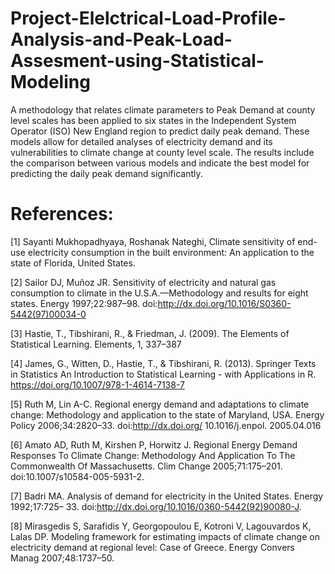 # Project-Elelctrical-Load-Profile-Analysis-and-Peak-Load-Assesment-using-Statistical-Modeling
A methodology that relates climate parameters to Peak Demand at county level scales has been applied to six states in the Independent System Operator (ISO) New England region to predict daily peak demand. These models allow for detailed analyses of electricity demand and its vulnerabilities to climate change at county level scale. The results include the comparison between various models and indicate the best model for predicting the daily peak demand significantly.






# References:
[1] Sayanti Mukhopadhyaya, Roshanak Nateghi, Climate sensitivity of end-use electricity consumption in the built environment: An application to the state of Florida, United States.

[2] Sailor DJ, Muñoz JR. Sensitivity of electricity and natural gas consumption to climate in the U.S.A.—Methodology and results for eight states. Energy 1997;22:987–98. doi:http://dx.doi.org/10.1016/S0360-5442(97)00034-0

[3] Hastie, T., Tibshirani, R., & Friedman, J. (2009). The Elements of Statistical Learning. Elements, 1, 337–387

[4] James, G., Witten, D., Hastie, T., & Tibshirani, R. (2013). Springer Texts in Statistics An Introduction to Statistical Learning - with Applications in R. https://doi.org/10.1007/978-1-4614-7138-7

[5] Ruth M, Lin A-C. Regional energy demand and adaptations to climate change: Methodology and application to the state of Maryland, USA. Energy Policy 2006;34:2820–33. doi:http://dx.doi.org/ 10.1016/j.enpol. 2005.04.016

[6] Amato AD, Ruth M, Kirshen P, Horwitz J. Regional Energy Demand Responses To Climate Change: Methodology And Application To The Commonwealth Of Massachusetts. Clim Change 2005;71:175–201. doi:10.1007/s10584-005-5931-2.

[7] Badri MA. Analysis of demand for electricity in the United States. Energy 1992;17:725– 33. doi:http://dx.doi.org/10.1016/0360-5442(92)90080-J.

[8] Mirasgedis S, Sarafidis Y, Georgopoulou E, Kotroni V, Lagouvardos K, Lalas DP. Modeling framework for estimating impacts of climate change on electricity demand at regional level: Case of Greece. Energy Convers Manag 2007;48:1737–50.
